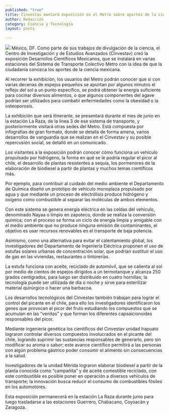 ```yaml
---
published: "true"
title: Cinvestav montará exposición en el Metro sobre aportes de la ciencia mexicana
author: Redacción
category: Ciencia y Tecnología
layout: posts

---
```


![](http://i.imgur.com/D572HMdm.jpg)
México, DF. Como parte de sus trabajos de divulgación de la ciencia, el Centro de Investigación y de Estudios Avanzados (Cinvestav) creó la exposición Desarrollos Científicos Mexicanos, que se instalará en varias estaciones del Sistema de Transporte Colectivo Metro con la idea de que la ciudadanía conozca los aportes de la ciencia mexicana.

Al recorrer la exhibición, los usuarios del Metro podrán conocer que si con varias decenas de espejos pequeños se apuntan por algunos minutos el reflejo del sol a un punto específico, se podrá obtener la energía suficiente para cocinar diversos alimentos, o que algunos componentes del agave podrían ser utilizados para combatir enfermedades como la obesidad o la osteoporosis.

La exhibición que será itinerante, se presentará durante el mes de junio en la estación La Raza, de la línea 3 de ese sistema de transporte, y posteriormente visitará otras sedes del Metro. Está compuesta por infografías de gran formato, donde se detalla de forma amena, varios desarrollos de vanguardia que se realizan en el Cinvestav y su posible repercusión social, se detalló en un comunicado.

Los visitantes a la exposición podrán conocer cómo funciona un vehículo propulsado por hidrógeno, la forma en qué se le podría regular el picor al chile, el desarrollo de plantas resistentes a sequía, los pormenores de la elaboración de biodiesel a partir de plantas y muchos temas científicos más.

Por ejemplo, para contribuir al cuidado del medio ambiente el Departamento de Química diseñó un prototipo de vehículo monoplaza propulsado por agua y que mediante un proceso de electrólisis produce hidrógeno y oxígeno como combustible al separar las moléculas de ambos elementos.

Con este sistema se genera energía eléctrica en las celdas del vehículo, denominado Nayaa o limpio en zapoteco, donde se realiza la conversión química; con el proceso se forma un ciclo de energía limpia y amigable con el medio ambiente que no produce ninguna emisión de contaminantes, el objetivo es usar recursos renovables en el transporte de baja potencia.

Asimismo, como una alternativa para evitar el calentamiento global, los investigadores del Departamento de Ingeniería Eléctrica proponen el uso de estufas solares urbanas de concentración solar, que podrían sustituir el uso de gas en las viviendas, restaurantes o tintorerías.

La estufa funciona con aceite, reciclado de automóvil, que se calienta al sol por medio de cientos de espejos dirigidos a un termotanque y alcanza 250 grados centígrados, para luego ser distribuido en cuatro hornillas; la tecnología puede ser utilizada de día o noche y sirve para esterilizar material quirúrgico o hacer una barbacoa.

Los desarrollos tecnológicos del Cinvestav también trabajan para lograr el control del picante en el chile, para ello los investigadores identificaron los genes que provocan el picor del fruto estudiando los compuestos que se acumulan en las “venitas” y que forman los diferentes capsaicionoides responsables del picor.

Mediante ingeniería genética los científicos del Cinvestav unidad Irapuato lograron controlar diversos compuestos involucrados en el picante del chile, logrando suprimir las sustancias responsables de generarlo, pero sin modificar su aroma o sabor; este avance científico permitirá a las personas con algún problema gástrico poder consumir el alimento sin consecuencias a la salud.

Investigadores de la unidad Mérida lograron elaborar biodiesel a partir de la planta conocida como “campañita” y de aceite comestible reciclado, con este combustible es posible poner en operación a diversos vehículos de transporte; la innovación busca reducir el consumo de combustibles fósiles en los automotores. 

Esta exposición permanecerá en la estación La Raza durante junio para luego trasladarse a las estaciones Guerrero, Chabacano, Coyoacán y Zaragoza.
